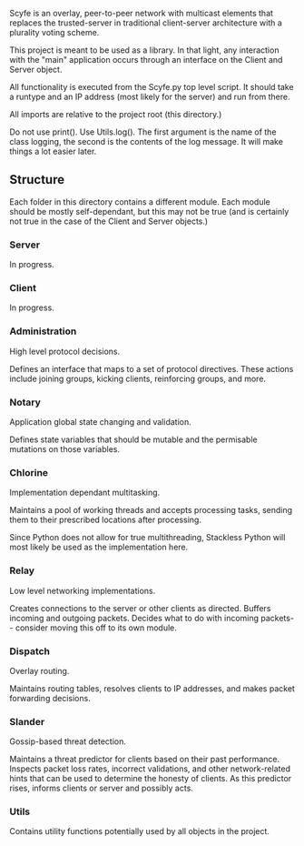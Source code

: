 Scyfe is an overlay, peer-to-peer network with multicast elements that replaces the trusted-server
in traditional client-server architecture with a plurality voting scheme. 

This project is meant to be used as a library. In that light, any interaction with the "main" application
occurs through an interface on the Client and Server object. 

All functionality is executed from the Scyfe.py top level script. It should take a runtype and an IP
address (most likely for the server) and run from there. 

All imports are relative to the project root (this directory.)

Do not use print(). Use Utils.log(). The first argument is the name of the class logging, the second
is the contents of the log message. It will make things a lot easier later. 

## Structure
Each folder in this directory contains a different module. Each module should be mostly
self-dependant, but this may not be true (and is certainly not true in the case of the Client and Server
objects.) 


### Server
In progress. 


### Client
In progress.


### Administration
High level protocol decisions. 

Defines an interface that maps to a set of protocol directives. These actions include joining groups, kicking
clients, reinforcing groups, and more. 


### Notary
Application global state changing and validation. 

Defines state variables that should be mutable and the permisable mutations on those variables. 

### Chlorine
Implementation dependant multitasking. 

Maintains a pool of working threads and accepts processing tasks, 
sending them to their prescribed locations after processing. 

Since Python does not allow for true multithreading, Stackless Python will most likely be used as the 
implementation here. 


### Relay
Low level networking implementations. 

Creates connections to the server or other clients as directed. Buffers incoming and outgoing packets. 
Decides what to do with incoming packets-- consider moving this off to its own module. 


### Dispatch
Overlay routing.

Maintains routing tables, resolves clients to IP addresses, and makes packet forwarding
decisions. 


### Slander
Gossip-based threat detection.

Maintains a threat predictor for clients based on their past performance. Inspects packet loss rates, 
incorrect validations, and other network-related hints that can be used to determine the honesty of clients. 
As this predictor rises, informs clients or server and possibly acts. 


### Utils
Contains utility functions potentially used by all objects in the project. 
